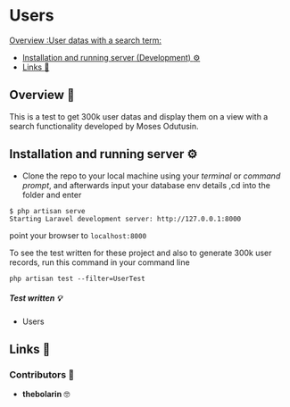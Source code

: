 # Users

   [Overview :User datas with a search term:](#overview-user_data_with_a_search_term)
-   [Installation and running server (Development) :gear:](#installation-and-running-server-gear)
-   [Links :link:](#links-link)

## Overview :notebook_with_decorative_cover: 
This is a test to get 300k user datas and display them on a view with a search functionality developed by Moses Odutusin.

## Installation and running server :gear:
* Clone the repo to your local machine using your _terminal_ or _command prompt_, and afterwards input your database env details ,cd into the folder and enter
```shell script
$ php artisan serve
Starting Laravel development server: http://127.0.0.1:8000
```

point your browser to ```localhost:8000```

To see the test written for these project and also to generate 300k user records, run this command in your command line
```shell script
php artisan test --filter=UserTest
```

##### Test written  :bulb:

* Users 

## Links :link:

### Contributors :book:
* **thebolarin** :nerd_face: